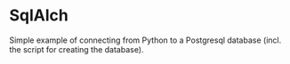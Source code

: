 # SqlAlch
Simple example of connecting from Python to a Postgresql database (incl. the script for creating the database).
